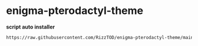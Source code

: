 # enigma-pterodactyl-theme
__script auto installer__
```bash
https://raw.githubusercontent.com/RizzTOD/enigma-pterodactyl-theme/main/installer.sh
